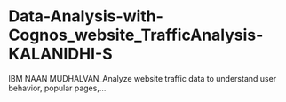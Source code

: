 # Data-Analysis-with-Cognos_website_TrafficAnalysis-KALANIDHI-S
IBM NAAN MUDHALVAN_Analyze website traffic data to understand user behavior, popular pages,...
